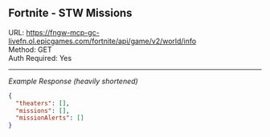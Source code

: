 ## Fortnite - STW Missions

URL: https://fngw-mcp-gc-livefn.ol.epicgames.com/fortnite/api/game/v2/world/info \
Method: GET \
Auth Required: Yes

---

_Example Response (heavily shortened)_

```json
{
  "theaters": [],
  "missions": [],
  "missionAlerts": []
}
```
